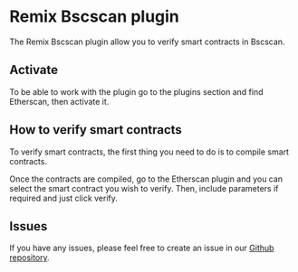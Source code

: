 # Remix Bscscan plugin

The Remix Bscscan plugin allow you to verify smart contracts in Bscscan. 

## Activate

To be able to work with the plugin go to the plugins section and find Etherscan, then activate it.

## How to verify smart contracts

To verify smart contracts, the first thing you need to do is to compile smart contracts.

Once the contracts are compiled, go to the Etherscan plugin and you can select the smart contract you wish to verify. Then, include parameters if required and just click verify.

## Issues

If you have any issues, please feel free to create an issue in our [Github repository](https://github.com/turndealer/remix-bscscan-plugin/issues).
